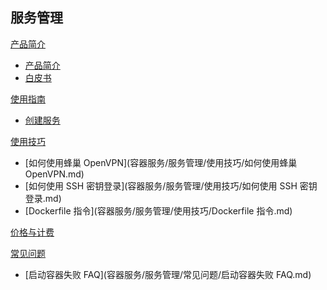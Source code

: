 ## 服务管理

[产品简介]()
 
  * [产品简介](容器服务/服务管理/产品简介/产品简介.md)
  * [白皮书](容器服务/服务管理/产品简介/白皮书.md)

[使用指南]()

  * [创建服务](容器服务/服务管理/使用指南/创建服务.md)

[使用技巧]()
  * [如何使用蜂巢 OpenVPN](容器服务/服务管理/使用技巧/如何使用蜂巢 OpenVPN.md)
  * [如何使用 SSH 密钥登录](容器服务/服务管理/使用技巧/如何使用 SSH 密钥登录.md)
  * [Dockerfile 指令](容器服务/服务管理/使用技巧/Dockerfile 指令.md)

[价格与计费](容器服务/服务管理/价格与计费.md)

[常见问题]()
  * [启动容器失败 FAQ](容器服务/服务管理/常见问题/启动容器失败 FAQ.md)